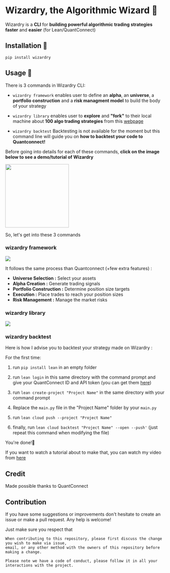 
# Wizardry, the Algorithmic Wizard 💫

Wizardry is a **CLI** for **building powerful algorithmic trading strategies faster** and **easier** (for Lean/QuantConnect)

## Installation 🧙

```
pip install wizardry
```

## Usage 🏦

There is 3 commands in Wizardry CLI:

- ```wizardry framework``` enables user to define an **alpha**, an **universe**, a **portfolio construction** and a **risk managment model** to build the body of your strategy

- ```wizardry library``` enables user to **explore** and **"fork"** to their local machine about **100 algo trading strategies** from this [webpage](https://www.quantconnect.com/tutorials/strategy-library/strategy-library)

- ```wizardry backtest``` Backtesting is not available for the moment but this command line will guide you on **how to backtest your code to Quantconnect!**

Before going into details for each of these commands, **click on the image below to see a demo/tutorial of Wizardry**

[<img src="https://i.ibb.co/R71vr7k/pic.png" width="200"/>](https://www.youtube.com/watch?v=1ejiNJUeID4)

So, let's get into these 3 commands

### wizardry framework

![](https://raw.githubusercontent.com/ssantoshp/Wizardry/main/documentation/frame.gif)

It follows the same process than Quantconnect (+few extra features) :

- **Universe Selection :** Select your assets
- **Alpha Creation :** Generate trading signals
- **Portfolio Construction :** Determine position size targets
- **Execution :** Place trades to reach your position sizes
- **Risk Management :** Manage the market risks

### wizardry library

![](https://raw.githubusercontent.com/ssantoshp/Wizardry/main/documentation/lib1.gif)

### wizardry backtest

Here is how I advise you to backtest your strategy made on Wizardry :

For the first time:

1. run ```pip install lean``` in an empty folder

2. run ```lean login``` in this same directory with the command prompt and give your QuantConnect ID and API token (you can get them [here](https://www.quantconnect.com/settings/))

3. run ```lean create-project "Project Name"``` in the same directory with your command prompt

4. Replace the ```main.py``` file in the "Project Name" folder by your ```main.py```

5. run ```lean cloud push --project "Project Name"```

6. finally, run ```lean cloud backtest "Project Name" --open --push'``` (just repeat this command when modifying the file)

You're done!🚀

If you want to watch a tutorial about to make that, you can watch my video from [here](https://youtu.be/1ejiNJUeID4?t=189)

## Credit
Made possible thanks to QuantConnect

## Contribution 

If you have some suggestions or improvements don't hesitate to create an issue or make a pull request. Any help is welcome!

Just make sure you respect that 
```
When contributing to this repository, please first discuss the change you wish to make via issue,
email, or any other method with the owners of this repository before making a change. 

Please note we have a code of conduct, please follow it in all your interactions with the project.
```

